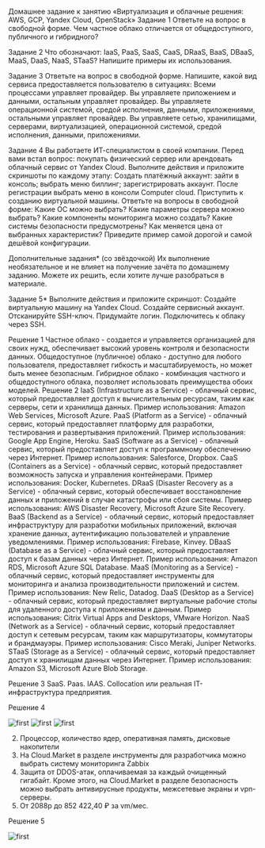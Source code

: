 Домашнее задание к занятию «Виртуализация и облачные решения: AWS, GCP, Yandex Cloud, OpenStack»
Задание 1
Ответьте на вопрос в свободной форме.
Чем частное облако отличается от общедоступного, публичного и гибридного?

Задание 2
Что обозначают: IaaS, PaaS, SaaS, CaaS, DRaaS, BaaS, DBaaS, MaaS, DaaS, NaaS, STaaS? Напишите примеры их использования.

Задание 3
Ответьте на вопрос в свободной форме.
Напишите, какой вид сервиса предоставляется пользователю в ситуациях:
Всеми процессами управляет провайдер.
Вы управляете приложением и данными, остальным управляет провайдер.
Вы управляете операционной системой, средой исполнения, данными, приложениями, остальными управляет провайдер.
Вы управляете сетью, хранилищами, серверами, виртуализацией, операционной системой, средой исполнения, данными, приложениями.

Задание 4
Вы работаете ИТ-специалистом в своей компании. Перед вами встал вопрос: покупать физический сервер или арендовать облачный сервис от Yandex Cloud.
Выполните действия и приложите скриншоты по каждому этапу:
Создать платёжный аккаунт:
зайти в консоль;
выбрать меню биллинг;
зарегистрировать аккаунт.
После регистрации выбрать меню в консоли Computer cloud.
Приступить к созданию виртуальной машины.
Ответьте на вопросы в свободной форме:
Какие ОС можно выбрать?
Какие параметры сервера можно выбрать?
Какие компоненты мониторинга можно создать?
Какие системы безопасности предусмотрены?
Как меняется цена от выбранных характеристик? Приведите пример самой дорогой и самой дешёвой конфигурации.

Дополнительные задания* (со звёздочкой)
Их выполнение необязательное и не влияет на получение зачёта по домашнему заданию. Можете их решить, если хотите лучше разобраться в материале.

Задание 5*
Выполните действия и приложите скриншот:
Создайте виртуальную машину на Yandex Cloud.
Создайте сервисный аккаунт.
Отсканируйте SSH-ключ.
Придумайте логин.
Подключитесь к облаку через SSH.


Решение 1
Частное облако - создается и управляется организацией для своих нужд, обеспечивает высокий уровень контроля и безопасности данных. Общедоступное (публичное) облако - доступно для любого пользователя, предоставляет гибкость и масштабируемость, но может быть менее безопасным. Гибридное облако - комбинация частного и общедоступного облака, позволяет использовать преимущества обоих моделей.
Решение 2
IaaS (Infrastructure as a Service) - облачный сервис, который предоставляет доступ к вычислительным ресурсам, таким как серверы, сети и хранилища данных. Пример использования: Amazon Web Services, Microsoft Azure.
PaaS (Platform as a Service) - облачный сервис, который предоставляет платформу для разработки, тестирования и развертывания приложений. Пример использования: Google App Engine, Heroku.
SaaS (Software as a Service) - облачный сервис, который предоставляет доступ к программному обеспечению через Интернет. Пример использования: Salesforce, Dropbox.
CaaS (Containers as a Service) - облачный сервис, который предоставляет возможность запуска и управления контейнерами. Пример использования: Docker, Kubernetes.
DRaaS (Disaster Recovery as a Service) - облачный сервис, который обеспечивает восстановление данных и приложений в случае катастрофы или сбоя системы. Пример использования: AWS Disaster Recovery, Microsoft Azure Site Recovery.
BaaS (Backend as a Service) - облачный сервис, который предоставляет инфраструктуру для разработки мобильных приложений, включая хранение данных, аутентификацию пользователей и управление уведомлениями. Пример использования: Firebase, Kinvey.
DBaaS (Database as a Service) - облачный сервис, который предоставляет доступ к базам данных через Интернет. Пример использования: Amazon RDS, Microsoft Azure SQL Database.
MaaS (Monitoring as a Service) - облачный сервис, который предоставляет инструменты для мониторинга и анализа производительности приложений и систем. Пример использования: New Relic, Datadog.
DaaS (Desktop as a Service) - облачный сервис, который предоставляет виртуальные рабочие столы для удаленного доступа к приложениям и данным. Пример использования: Citrix Virtual Apps and Desktops, VMware Horizon.
NaaS (Network as a Service) - облачный сервис, который предоставляет доступ к сетевым ресурсам, таким как маршрутизаторы, коммутаторы и брандмауэры. Пример использования: Cisco Meraki, Juniper Networks.
STaaS (Storage as a Service) - облачный сервис, который предоставляет доступ к хранилищам данных через Интернет. Пример использования: Amazon S3, Microsoft Azure Blob Storage.

Решение 3
SaaS.
Paas.
IAAS.
Collocation или реальная IT-инфраструктура предприятия.

Решение 4

![first](https://github.com/znak72/netology/blob/e297e65c9dbb8bb93c2c01ea10169c94404a02ed/yandex1.png)
![first](https://github.com/znak72/netology/blob/e297e65c9dbb8bb93c2c01ea10169c94404a02ed/yandex2.jpg)
![first](https://github.com/znak72/netology/blob/e297e65c9dbb8bb93c2c01ea10169c94404a02ed/yandex3.jpg)

2. Процессор, количество ядер, оперативная память, дисковые накопители
3. На Cloud.Market в разделе инструменты для разработчика можно выбрать систему мониторинга Zabbix
4. Защита от DDOS-атак, оплачиваемая за каждый очищенный гигабайт. Кроме этого, на Cloud.Market в разделе безопасность можно выбрать антивирусные продукты, межсетевые экраны и vpn-серверы.
5. От 2088р до 852 422,40 ₽ за vm/мес.

Решение 5

![first](https://github.com/znak72/netology/blob/e297e65c9dbb8bb93c2c01ea10169c94404a02ed/yandex4.jpg)
